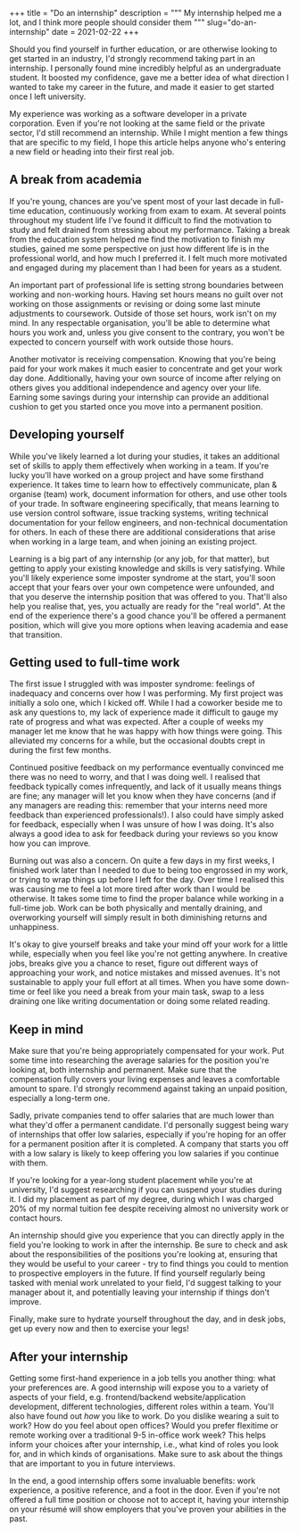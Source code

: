 +++
title = "Do an internship"
description = """
My internship helped me a lot, and I think more people should consider them
"""
slug="do-an-internship"
date = 2021-02-22
+++

Should you find yourself in further education, or are otherwise looking to get
started in an industry, I'd strongly recommend taking part in an internship. I
personally found mine incredibly helpful as an undergraduate student. It boosted
my confidence, gave me a better idea of what direction I wanted to take my
career in the future, and made it easier to get started once I left university.

My experience was working as a software developer in a private corporation. Even
if you're not looking at the same field or the private sector, I'd still
recommend an internship. While I might mention a few things that are specific to
my field, I hope this article helps anyone who's entering a new field or heading
into their first real job.

## A break from academia

If you're young, chances are you've spent most of your last decade in full-time
education, continuously working from exam to exam. At several points throughout
my student life I've found it difficult to find the motivation to study and felt
drained from stressing about my performance. Taking a break from the education
system helped me find the motivation to finish my studies, gained me some
perspective on just how different life is in the professional world, and how
much I preferred it. I felt much more motivated and engaged during my placement
than I had been for years as a student.

An important part of professional life is setting strong boundaries between
working and non-working hours. Having set hours means no guilt over not
working on those assignments or revising or doing some last minute adjustments
to coursework. Outside of those set hours, work isn't on my mind.
In any respectable organisation, you'll be able to determine what hours you work
and, unless you give consent to the contrary, you won't be expected to concern
yourself with work outside those hours.

Another motivator is receiving compensation. Knowing that you're being paid for
your work makes it much easier to concentrate and get your work day done.
Additionally, having your own source of income after relying on others gives you
additional independence and agency over your life. Earning some savings during
your internship can provide an additional cushion to get you started once you
move into a permanent position.

## Developing yourself

While you've likely learned a lot during your studies, it takes an additional
set of skills to apply them effectively when working in a team. If you're lucky
you'll have worked on a group project and have some firsthand experience. It
takes time to learn how to effectively communicate, plan & organise (team) work,
document information for others, and use other tools of your trade. In software
engineering specifically, that means learning to use version control software,
issue tracking systems, writing technical documentation for your fellow
engineers, and non-technical documentation for others. In each of these there
are additional considerations that arise when working in a large team, and when
joining an existing project.

Learning is a big part of any internship (or any job, for that matter), but
getting to apply your existing knowledge and skills is very satisfying. While
you'll likely experience some imposter syndrome at the start, you'll soon accept
that your fears over your own competence were unfounded, and that you deserve
the internship position that was offered to you. That'll also help you realise
that, yes, you actually are ready for the "real world". At the end of the
experience there's a good chance you'll be offered a permanent position, which
will give you more options when leaving academia and ease that transition.

## Getting used to full-time work

The first issue I struggled with was imposter syndrome: feelings of inadequacy
and concerns over how I was performing. My first project was initially a solo
one, which I kicked off. While I had a coworker beside me to ask any questions
to, my lack of experience made it difficult to gauge my rate of progress and
what was expected. After a couple of weeks my manager let me know that he was
happy with how things were going. This alleviated my concerns for a while, but
the occasional doubts crept in during the first few months.

Continued positive feedback on my performance eventually convinced me there was
no need to worry, and that I was doing well. I realised that feedback typically
comes infrequently, and lack of it usually means things are fine; any manager
will let you know when they have concerns (and if any managers are reading this:
remember that your interns need more feedback than experienced professionals!).
I also could have simply asked for feedback, especially when I was unsure of how
I was doing. It's also always a good idea to ask for feedback during your
reviews so you know how you can improve.

Burning out was also a concern. On quite a few days in my first weeks, I
finished work later than I needed to due to being too engrossed in my work, or
trying to wrap things up before I left for the day. Over time I realised this
was causing me to feel a lot more tired after work than I would be otherwise.
It takes some time to find the proper balance while working in a full-time job.
Work can be both physically and mentally draining, and overworking yourself will
simply result in both diminishing returns and unhappiness.

It's okay to give yourself breaks and take your mind off your work for a little
while, especially when you feel like you're not getting anywhere. In creative
jobs, breaks give you a chance to reset, figure out different ways of
approaching your work, and notice mistakes and missed avenues. It's not
sustainable to apply your full effort at all times. When you have some down-time
or feel like you need a break from your main task, swap to a less draining one
like writing documentation or doing some related reading.

## Keep in mind

Make sure that you're being appropriately compensated for your work. Put some
time into researching the average salaries for the position you're looking at,
both internship and permanent. Make sure that the compensation fully covers your
living expenses and leaves a comfortable amount to spare. I'd strongly recommend
against taking an unpaid position, especially a long-term one.

Sadly, private companies tend to offer salaries that are much lower than what
they'd offer a permanent candidate. I'd personally suggest being wary of
internships that offer low salaries, especially if you're hoping for an offer
for a permanent position after it is completed. A company that starts you off
with a low salary is likely to keep offering you low salaries if you continue
with them.

If you're looking for a year-long student placement while you're at university,
I'd suggest researching if you can suspend your studies during it. I did my
placement as part of my degree, during which I was charged 20% of my normal
tuition fee despite receiving almost no university work or contact hours.

An internship should give you experience that you can directly apply in the
field you're looking to work in after the internship. Be sure to check and ask
about the responsibilities of the positions you're looking at, ensuring that
they would be useful to your career - try to find things you could to
mention to prospective employers in the future. If find yourself regularly being
tasked with menial work unrelated to your field, I'd suggest talking to your
manager about it, and potentially leaving your internship if things don't
improve.

Finally, make sure to hydrate yourself throughout the day, and in desk jobs, get
up every now and then to exercise your legs!

## After your internship

Getting some first-hand experience in a job tells you another thing: what your
preferences are. A good internship will expose you to a variety of aspects of
your field, e.g. frontend/backend website/application development, different
technologies, different roles within a team. You'll also have found out *how* you
like to work. Do you dislike wearing a suit to work? How do you feel about open
offices? Would you prefer flexitime or remote working over a traditional 9-5
in-office work week? This helps inform your choices after your internship, i.e.,
what kind of roles you look for, and in which kinds of organisations. Make sure
to ask about the things that are important to you in future interviews.

In the end, a good internship offers some invaluable benefits: work experience,
a positive reference, and a foot in the door. Even if you're not offered a full
time position or choose not to accept it, having your internship on your résumé
will show employers that you've proven your abilities in the past.

<!--
* Don't let yourself be underpaid/overworked
* Make sure you're getting relevant experience
* Avoid paying tuition fees in a year in industry -->
